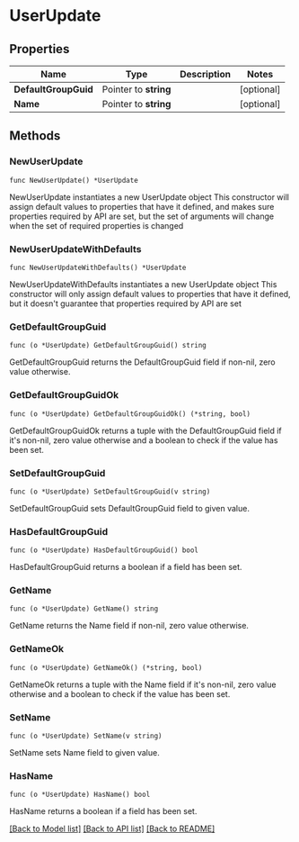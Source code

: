 # UserUpdate

## Properties

Name | Type | Description | Notes
------------ | ------------- | ------------- | -------------
**DefaultGroupGuid** | Pointer to **string** |  | [optional] 
**Name** | Pointer to **string** |  | [optional] 

## Methods

### NewUserUpdate

`func NewUserUpdate() *UserUpdate`

NewUserUpdate instantiates a new UserUpdate object
This constructor will assign default values to properties that have it defined,
and makes sure properties required by API are set, but the set of arguments
will change when the set of required properties is changed

### NewUserUpdateWithDefaults

`func NewUserUpdateWithDefaults() *UserUpdate`

NewUserUpdateWithDefaults instantiates a new UserUpdate object
This constructor will only assign default values to properties that have it defined,
but it doesn't guarantee that properties required by API are set

### GetDefaultGroupGuid

`func (o *UserUpdate) GetDefaultGroupGuid() string`

GetDefaultGroupGuid returns the DefaultGroupGuid field if non-nil, zero value otherwise.

### GetDefaultGroupGuidOk

`func (o *UserUpdate) GetDefaultGroupGuidOk() (*string, bool)`

GetDefaultGroupGuidOk returns a tuple with the DefaultGroupGuid field if it's non-nil, zero value otherwise
and a boolean to check if the value has been set.

### SetDefaultGroupGuid

`func (o *UserUpdate) SetDefaultGroupGuid(v string)`

SetDefaultGroupGuid sets DefaultGroupGuid field to given value.

### HasDefaultGroupGuid

`func (o *UserUpdate) HasDefaultGroupGuid() bool`

HasDefaultGroupGuid returns a boolean if a field has been set.

### GetName

`func (o *UserUpdate) GetName() string`

GetName returns the Name field if non-nil, zero value otherwise.

### GetNameOk

`func (o *UserUpdate) GetNameOk() (*string, bool)`

GetNameOk returns a tuple with the Name field if it's non-nil, zero value otherwise
and a boolean to check if the value has been set.

### SetName

`func (o *UserUpdate) SetName(v string)`

SetName sets Name field to given value.

### HasName

`func (o *UserUpdate) HasName() bool`

HasName returns a boolean if a field has been set.


[[Back to Model list]](../README.md#documentation-for-models) [[Back to API list]](../README.md#documentation-for-api-endpoints) [[Back to README]](../README.md)


